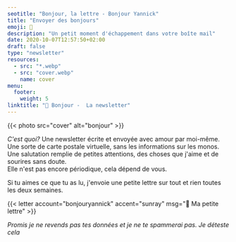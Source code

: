 ```yaml
---
seotitle: "Bonjour, la lettre - Bonjour Yannick"
title: "Envoyer des bonjours"
emoji: 💌
description: "Un petit moment d'échappement dans votre boîte mail"
date: 2020-10-07T12:57:50+02:00
draft: false
type: "newsletter"
resources:
  - src: "*.webp"
  - src: "cover.webp"
    name: cover
menu:
  footer:
    weight: 5
linktitle: "💌 Bonjour -  La newsletter"
---
```


{{< photo src="cover" alt="bonjour" >}}

*C'est quoi?* Une newsletter écrite et envoyée avec amour par moi-même. Une sorte de carte postale virtuelle, sans les informations sur les monos. Une salutation remplie de petites attentions, des choses que j'aime et de sourires sans doute.  
Elle n'est pas encore périodique, cela dépend de vous.  

Si tu aimes ce que tu as lu, j'envoie une petite lettre sur tout et rien toutes les deux semaines.

{{< letter account="bonjouryannick" accent="sunray" msg="💌 Ma petite lettre" >}}

*Promis je ne revends pas tes données et je ne te spammerai pas. Je déteste cela*  
